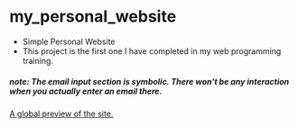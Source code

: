 # my_personal_website
- Simple Personal Website
- This project is the first one I have completed in my web programming training.

##### note: The email input section is symbolic. There won't be any interaction when you actually enter an email there.
[A global preview of the site.](https://super-nasturtium-3f8751.netlify.app)
